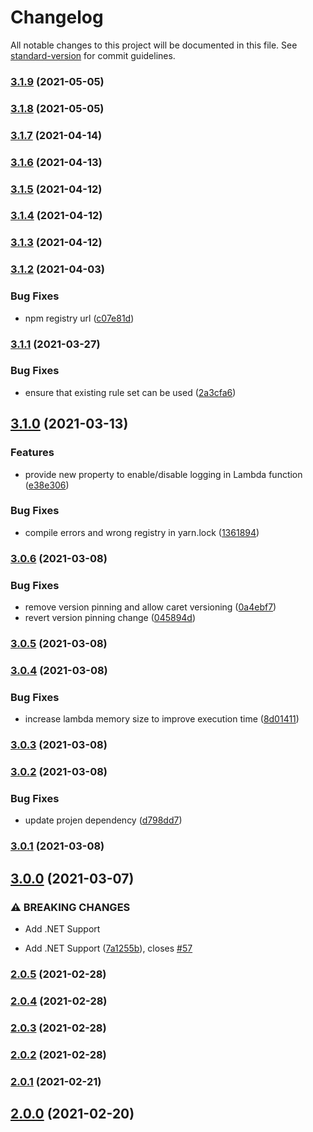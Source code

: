 # Changelog

All notable changes to this project will be documented in this file. See [standard-version](https://github.com/conventional-changelog/standard-version) for commit guidelines.

### [3.1.9](https://github.com/seeebiii/ses-email-forwarding/compare/v3.1.8...v3.1.9) (2021-05-05)

### [3.1.8](https://github.com/seeebiii/ses-email-forwarding/compare/v3.1.7...v3.1.8) (2021-05-05)

### [3.1.7](https://github.com/seeebiii/ses-email-forwarding/compare/v3.1.6...v3.1.7) (2021-04-14)

### [3.1.6](https://github.com/seeebiii/ses-email-forwarding/compare/v3.1.5...v3.1.6) (2021-04-13)

### [3.1.5](https://github.com/seeebiii/ses-email-forwarding/compare/v3.1.4...v3.1.5) (2021-04-12)

### [3.1.4](https://github.com/seeebiii/ses-email-forwarding/compare/v3.1.3...v3.1.4) (2021-04-12)

### [3.1.3](https://github.com/seeebiii/ses-email-forwarding/compare/v3.1.2...v3.1.3) (2021-04-12)

### [3.1.2](https://github.com/seeebiii/ses-email-forwarding/compare/v3.1.1...v3.1.2) (2021-04-03)


### Bug Fixes

* npm registry url ([c07e81d](https://github.com/seeebiii/ses-email-forwarding/commit/c07e81da4366c45f3123065a34525f0446267b45))

### [3.1.1](https://github.com/seeebiii/ses-email-forwarding/compare/v3.1.0...v3.1.1) (2021-03-27)


### Bug Fixes

* ensure that existing rule set can be used ([2a3cfa6](https://github.com/seeebiii/ses-email-forwarding/commit/2a3cfa6088daec556a367ea4d4cb4d88961e78db))

## [3.1.0](https://github.com/seeebiii/ses-email-forwarding/compare/v3.0.6...v3.1.0) (2021-03-13)


### Features

* provide new property to enable/disable logging in Lambda function ([e38e306](https://github.com/seeebiii/ses-email-forwarding/commit/e38e30676d5e59988311da42afaee7ea79f9fac1))


### Bug Fixes

* compile errors and wrong registry in yarn.lock ([1361894](https://github.com/seeebiii/ses-email-forwarding/commit/1361894b4135eecf97f26904ecdb8cb0138f5c76))

### [3.0.6](https://github.com/seeebiii/ses-email-forwarding/compare/v3.0.5...v3.0.6) (2021-03-08)


### Bug Fixes

* remove version pinning and allow caret versioning ([0a4ebf7](https://github.com/seeebiii/ses-email-forwarding/commit/0a4ebf78712eeb17ed38b1fa79d3ae3c0eae0c64))
* revert version pinning change ([045894d](https://github.com/seeebiii/ses-email-forwarding/commit/045894d92205d3c6d7eb0068b7332bf6648ee5b1))

### [3.0.5](https://github.com/seeebiii/ses-email-forwarding/compare/v3.0.4...v3.0.5) (2021-03-08)

### [3.0.4](https://github.com/seeebiii/ses-email-forwarding/compare/v3.0.3...v3.0.4) (2021-03-08)


### Bug Fixes

* increase lambda memory size to improve execution time ([8d01411](https://github.com/seeebiii/ses-email-forwarding/commit/8d01411b2acb91c099f5ade674d5c8425127986a))

### [3.0.3](https://github.com/seeebiii/ses-email-forwarding/compare/v3.0.2...v3.0.3) (2021-03-08)

### [3.0.2](https://github.com/seeebiii/ses-email-forwarding/compare/v3.0.1...v3.0.2) (2021-03-08)


### Bug Fixes

* update projen dependency ([d798dd7](https://github.com/seeebiii/ses-email-forwarding/commit/d798dd7f6acd2caa6cf7654bf8520c53c200fe83))

### [3.0.1](https://github.com/seeebiii/ses-email-forwarding/compare/v3.0.0...v3.0.1) (2021-03-08)

## [3.0.0](https://github.com/seeebiii/ses-email-forwarding/compare/v2.0.5...v3.0.0) (2021-03-07)


### ⚠ BREAKING CHANGES

* Add .NET Support

* Add .NET Support ([7a1255b](https://github.com/seeebiii/ses-email-forwarding/commit/7a1255b63fd895789161d46a45878107fd3b12e8)), closes [#57](https://github.com/seeebiii/ses-email-forwarding/issues/57)

### [2.0.5](https://github.com/seeebiii/ses-email-forwarding/compare/v2.0.4...v2.0.5) (2021-02-28)

### [2.0.4](https://github.com/seeebiii/ses-email-forwarding/compare/v2.0.3...v2.0.4) (2021-02-28)

### [2.0.3](https://github.com/seeebiii/ses-email-forwarding/compare/v2.0.2...v2.0.3) (2021-02-28)

### [2.0.2](https://github.com/seeebiii/ses-email-forwarding/compare/v2.0.1...v2.0.2) (2021-02-28)

### [2.0.1](https://github.com/seeebiii/ses-email-forwarding/compare/v2.0.0...v2.0.1) (2021-02-21)

## [2.0.0](https://github.com/seeebiii/ses-email-forwarding/compare/v1.0.1...v2.0.0) (2021-02-20)
